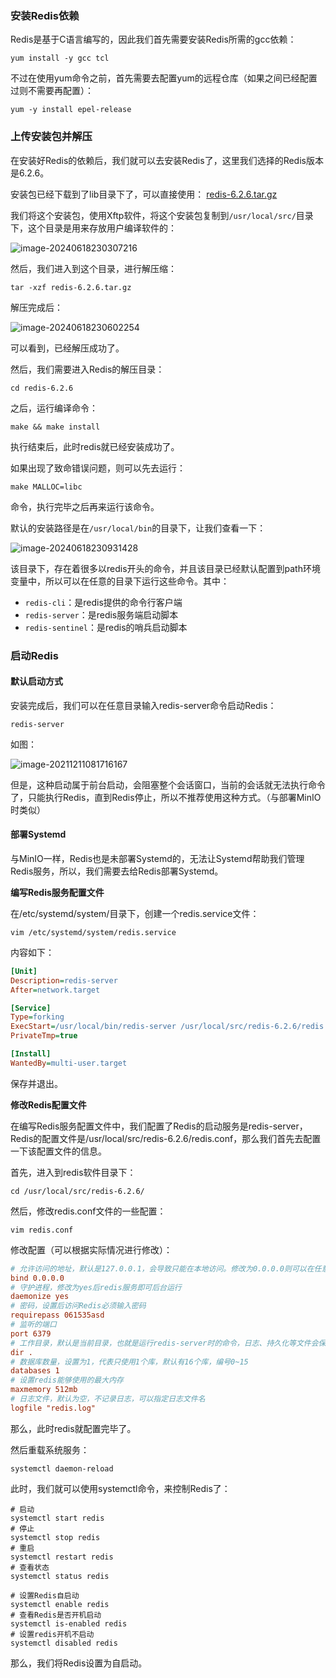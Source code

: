 ### 安装Redis依赖

Redis是基于C语言编写的，因此我们首先需要安装Redis所需的gcc依赖：

```shell
yum install -y gcc tcl
```

不过在使用yum命令之前，首先需要去配置yum的远程仓库（如果之间已经配置过则不需要再配置）：

```shell
yum -y install epel-release
```





### 上传安装包并解压

在安装好Redis的依赖后，我们就可以去安装Redis了，这里我们选择的Redis版本是6.2.6。

安装包已经下载到了lib目录下了，可以直接使用： [redis-6.2.6.tar.gz](lib\redis-6.2.6.tar.gz) 

我们将这个安装包，使用Xftp软件，将这个安装包复制到`/usr/local/src/`目录下，这个目录是用来存放用户编译软件的：

![image-20240618230307216](C:\Users\14036\Desktop\mdNotes\5、Linux\images\image-20240618230307216.png) 

 

然后，我们进入到这个目录，进行解压缩：

```shell
tar -xzf redis-6.2.6.tar.gz
```

解压完成后：

![image-20240618230602254](C:/Users/14036/Desktop/mdNotes/8、Redis/images/image-20240618230602254.png) 

可以看到，已经解压成功了。



然后，我们需要进入Redis的解压目录：

```shell
cd redis-6.2.6
```



之后，运行编译命令：

```shell
make && make install
```

执行结束后，此时redis就已经安装成功了。

如果出现了致命错误问题，则可以先去运行：

```shell
make MALLOC=libc
```

命令，执行完毕之后再来运行该命令。



默认的安装路径是在`/usr/local/bin`的目录下，让我们查看一下：

![image-20240618230931428](C:\Users\14036\Desktop\mdNotes\5、Linux\images\image-20240618230931428.png) 

该目录下，存在着很多以redis开头的命令，并且该目录已经默认配置到path环境变量中，所以可以在任意的目录下运行这些命令。其中：

* `redis-cli`：是redis提供的命令行客户端
* `redis-server`：是redis服务端启动脚本
* `redis-sentinel`：是redis的哨兵启动脚本



### 启动Redis

#### 默认启动方式

安装完成后，我们可以在任意目录输入redis-server命令启动Redis：

```shell
redis-server
```

如图：

![image-20211211081716167](C:\Users\14036\Desktop\mdNotes\5、Linux\images\image-20211211081716167.png)

但是，这种启动属于前台启动，会阻塞整个会话窗口，当前的会话就无法执行命令了，只能执行Redis，直到Redis停止，所以不推荐使用这种方式。（与部署MinIO时类似）





#### 部署Systemd

与MinIO一样，Redis也是未部署Systemd的，无法让Systemd帮助我们管理Redis服务，所以，我们需要去给Redis部署Systemd。

**编写Redis服务配置文件**

在/etc/systemd/system/目录下，创建一个redis.service文件：

```shell
vim /etc/systemd/system/redis.service
```

内容如下：

```ini
[Unit]
Description=redis-server
After=network.target

[Service]
Type=forking
ExecStart=/usr/local/bin/redis-server /usr/local/src/redis-6.2.6/redis.conf
PrivateTmp=true

[Install]
WantedBy=multi-user.target
```

保存并退出。



**修改Redis配置文件**

在编写Redis服务配置文件中，我们配置了Redis的启动服务是redis-server，Redis的配置文件是/usr/local/src/redis-6.2.6/redis.conf，那么我们首先去配置一下该配置文件的信息。

首先，进入到redis软件目录下：

```shell
cd /usr/local/src/redis-6.2.6/
```

然后，修改redis.conf文件的一些配置：

```shell
vim redis.conf
```

修改配置（可以根据实际情况进行修改）：

```ini
# 允许访问的地址，默认是127.0.0.1，会导致只能在本地访问。修改为0.0.0.0则可以在任意IP访问，生产环境不要设置为0.0.0.0
bind 0.0.0.0
# 守护进程，修改为yes后redis服务即可后台运行
daemonize yes 
# 密码，设置后访问Redis必须输入密码
requirepass 061535asd
# 监听的端口
port 6379
# 工作目录，默认是当前目录，也就是运行redis-server时的命令，日志、持久化等文件会保存在这个目录
dir .
# 数据库数量，设置为1，代表只使用1个库，默认有16个库，编号0~15
databases 1
# 设置redis能够使用的最大内存
maxmemory 512mb
# 日志文件，默认为空，不记录日志，可以指定日志文件名
logfile "redis.log"
```

那么，此时redis就配置完毕了。



然后重载系统服务：

```shell
systemctl daemon-reload
```



此时，我们就可以使用systemctl命令，来控制Redis了：

```shell
# 启动
systemctl start redis
# 停止
systemctl stop redis
# 重启
systemctl restart redis
# 查看状态
systemctl status redis

# 设置Redis自启动
systemctl enable redis
# 查看Redis是否开机启动
systemctl is-enabled redis
# 设置redis开机不启动
systemctl disabled redis
```

那么，我们将Redis设置为自启动。

